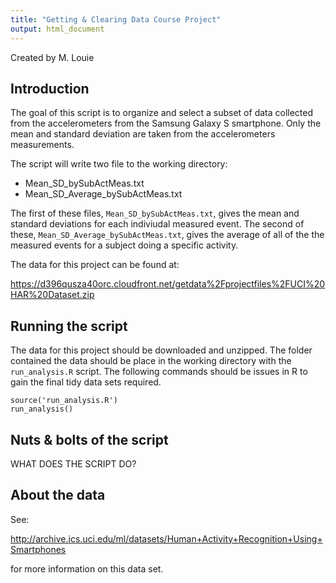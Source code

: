 ```yaml
---
title: "Getting & Clearing Data Course Project"
output: html_document
---
```

Created by M. Louie


Introduction
------------

The goal of this script is to organize and select a subset of data collected from the accelerometers from the Samsung Galaxy S smartphone. Only the mean and standard deviation are taken from the accelerometers measurements.  

The script will write two file to the working directory:

+ Mean_SD_bySubActMeas.txt
+ Mean_SD_Average_bySubActMeas.txt


The first of these files, `Mean_SD_bySubActMeas.txt`, gives the mean and standard deviations for each indiviudal measured event. The second of these, `Mean_SD_Average_bySubActMeas.txt`, gives the average of
all of the the measured events for a subject doing a specific activity.


The data for this project can be found at: 

<https://d396qusza40orc.cloudfront.net/getdata%2Fprojectfiles%2FUCI%20HAR%20Dataset.zip> 


Running the script
------------------

The data for this project should be downloaded and unzipped. The folder contained the data should be place in the working directory with the `run_analysis.R` script. The following commands should be issues in R to gain the final tidy data sets required.


```
source('run_analysis.R')
run_analysis()
```

Nuts & bolts of the script
------------


WHAT DOES THE SCRIPT DO?

About the data
--------------

See:

<http://archive.ics.uci.edu/ml/datasets/Human+Activity+Recognition+Using+Smartphones> 

for more information on this data set.

